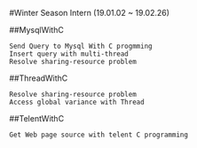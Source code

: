 #Winter Season Intern (19.01.02 ~ 19.02.26)

##MysqlWithC
```      
Send Query to Mysql With C progmming     
Insert query with multi-thread     
Resolve sharing-resource problem    
```    
##ThreadWithC
```     
Resolve sharing-resource problem     
Access global variance with Thread        
```    
##TelentWithC
```
Get Web page source with telent C programming      
```     